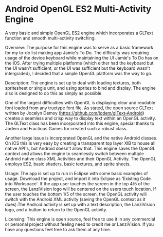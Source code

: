 # Android OpenGL ES2 Multi-Activity Engine
A very basic and simple OpenGL ES2 engine which incorporates a GLText function and smooth multi-activity switching.

Overview: 
The purpose for this engine was to serve as a basic framework for my to-do list making app Jamie's To Do. 
The difficulty was requiring usage of the device keyboard while maintaining the UI Jamie's To Do has on the iOS.
After trying multiple platforms (which either had the keyboard but the UI wasn't sufficient, or the UI was sufficient 
but the keyboard wasn't intergraded), I decided that a simple OpenGL platform was the way to go.

Description: 
The engine is set up to deal with loading textures, both spritesheet or single unit, and using sprites to 
bind and display. The engine also is designed to do this as simply as possible.

One of the largest difficulties with OpenGL is displaying clear and readable font loaded from any truetype font file. 
As stated, the open source GLText written by Jocelyn Demoy (https://github.com/jodem/glText-Android) creates a seamless 
and crisp way to display text within an OpenGL activity. The GLText class has been incorporated into this engine, special 
thanks to Jodem and Fractious Games for created such a robust class.

Another large issue is incorporated OpenGL and the native Android classes. On iOS this is very easy by creating a 
transparent top layer XIB to house all native API's, but Android doesn't allow that. This engine saves the OpenGL context 
and allows the engine to seamlessly switch between multiple Android native class XML Activities and their OpenGL Activity. 
The OpenGL employs ES2, basic shaders, basic textures, and sprite sheets.

Usage: 
The app is set up to run in Eclipse with some basic examples of usage. Download the project, and import it into Eclipse as 'Existing Code into Workspace'. If the app user touches the screen in the top 4/5 of the screen, the LanziVision logo will be centered on the users touch location. If the user touches the bottom 1/5 of the screen, the OpenGL activity will switch with the Android XML activity (saving the OpenGL context as it does).The Android activity is set up with a text description, the LanziVision logo, and a button to return to the OpenGL activity.

Licensing: 
This engine is open source, feel free to use it in any commercial or personal project without feeling need to
credit me or LanziVision. If you have any questions feel free to ask them at any time.
